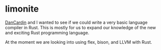 limonite
========

[DanCardin](https://github.com/DanCardin) and I wanted to see if we could write a very basic language compiler in Rust. This is mostly for us to expand our knowledge of the new and exciting Rust programming language.

At the moment we are looking into using flex, bison, and LLVM with Rust.